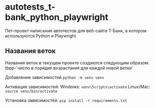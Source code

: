 # autotests_t-bank_python_playwright
Пет-проект написания автотестов для веб-сайта Т-Банк, в котором используются Python и Playwright

## Названия веток

Названия веток в текущем проекте создаются следующим образом: tbpp-'число в порядке возрастания для каждой новой ветки'

Добавление зависимостей `python -m venv venv`

Активация зависимостей:
Windows: `venv\Scripts\activate`
Linux/Mac: `source venv/bin/activate`

Установка зависимостей: `pip install -r requirements.txt`